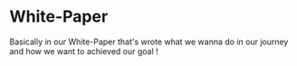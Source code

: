# White-Paper

Basically in our White-Paper that's wrote what we wanna do in our journey and how we want to achieved our goal ! 
